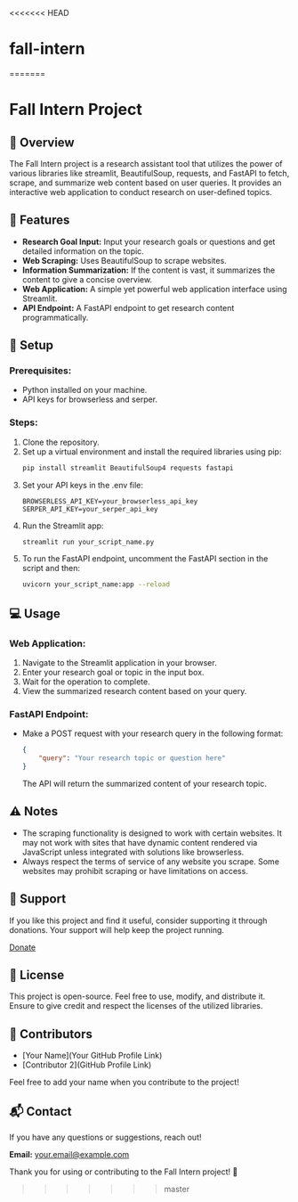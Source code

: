 <<<<<<< HEAD
# fall-intern
=======
# Fall Intern Project

## 📖 Overview

The Fall Intern project is a research assistant tool that utilizes the power of various libraries like streamlit, BeautifulSoup, requests, and FastAPI to fetch, scrape, and summarize web content based on user queries. It provides an interactive web application to conduct research on user-defined topics.

## 🚀 Features

- **Research Goal Input:** Input your research goals or questions and get detailed information on the topic.
- **Web Scraping:** Uses BeautifulSoup to scrape websites.
- **Information Summarization:** If the content is vast, it summarizes the content to give a concise overview.
- **Web Application:** A simple yet powerful web application interface using Streamlit.
- **API Endpoint:** A FastAPI endpoint to get research content programmatically.

## 🔧 Setup

### Prerequisites:
- Python installed on your machine.
- API keys for browserless and serper.

### Steps:
1. Clone the repository.
2. Set up a virtual environment and install the required libraries using pip:
   ```bash
   pip install streamlit BeautifulSoup4 requests fastapi
   ```
3. Set your API keys in the .env file:
   ```env
   BROWSERLESS_API_KEY=your_browserless_api_key
   SERPER_API_KEY=your_serper_api_key
   ```
4. Run the Streamlit app:
   ```bash
   streamlit run your_script_name.py
   ```
5. To run the FastAPI endpoint, uncomment the FastAPI section in the script and then:
   ```bash
   uvicorn your_script_name:app --reload
   ```

## 💻 Usage

### Web Application:
1. Navigate to the Streamlit application in your browser.
2. Enter your research goal or topic in the input box.
3. Wait for the operation to complete.
4. View the summarized research content based on your query.

### FastAPI Endpoint:
- Make a POST request with your research query in the following format:
  ```json
  {
      "query": "Your research topic or question here"
  }
  ```
  The API will return the summarized content of your research topic.

## ⚠️ Notes

- The scraping functionality is designed to work with certain websites. It may not work with sites that have dynamic content rendered via JavaScript unless integrated with solutions like browserless.
- Always respect the terms of service of any website you scrape. Some websites may prohibit scraping or have limitations on access.

## 🙏 Support

If you like this project and find it useful, consider supporting it through donations. Your support will help keep the project running.

[Donate](#)

## 📝 License

This project is open-source. Feel free to use, modify, and distribute it. Ensure to give credit and respect the licenses of the utilized libraries.

## 👥 Contributors

- [Your Name](Your GitHub Profile Link)
- [Contributor 2](GitHub Profile Link)

Feel free to add your name when you contribute to the project!

## 📬 Contact

If you have any questions or suggestions, reach out!

**Email:** your.email@example.com

Thank you for using or contributing to the Fall Intern project! 🌟
>>>>>>> master
